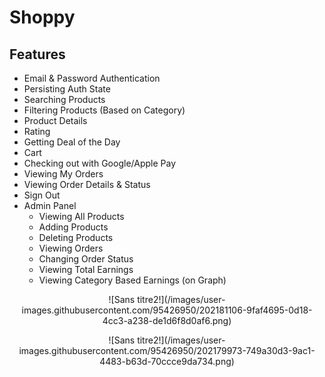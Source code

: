 # Shoppy

## Features
- Email & Password Authentication
- Persisting Auth State
- Searching Products
- Filtering Products (Based on Category)
- Product Details
- Rating
- Getting Deal of the Day
- Cart
- Checking out with Google/Apple Pay
- Viewing My Orders
- Viewing Order Details & Status
- Sign Out
- Admin Panel
    - Viewing All Products
    - Adding Products
    - Deleting Products
    - Viewing Orders
    - Changing Order Status
    - Viewing Total Earnings
    - Viewing Category Based Earnings (on Graph)

<p align="center">
 ![Sans titre2!](/images/user-images.githubusercontent.com/95426950/202181106-9faf4695-0d18-4cc3-a238-de1d6f8d0af6.png)

</p>

<p align="center">
  ![Sans titre2!](/images/user-images.githubusercontent.com/95426950/202179973-749a30d3-9ac1-4483-b63d-70ccce9da734.png)

</p>
